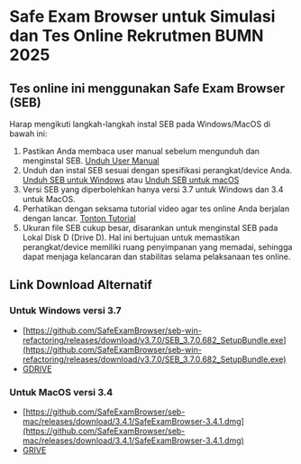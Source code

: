 # Safe Exam Browser untuk Simulasi dan Tes Online Rekrutmen BUMN 2025

## Tes online ini menggunakan Safe Exam Browser (SEB)

Harap mengikuti langkah-langkah instal SEB pada Windows/MacOS di bawah ini:

1. Pastikan Anda membaca user manual sebelum mengunduh dan menginstal SEB. [Unduh User Manual](https://storage.googleapis.com/rbb_wr_files/assets/default/Tutorial%20Instalasi%20SEB.pdf)
2. Unduh dan instal SEB sesuai dengan spesifikasi perangkat/device Anda. [Unduh SEB untuk Windows](https://sourceforge.net/projects/seb/files/seb/SEB_3.7.0/SEB_3.7.0.682_SetupBundle.exe/download) atau [Unduh SEB untuk macOS](https://sourceforge.net/projects/seb/files/seb-macosx/seb_macos_3.4/SafeExamBrowser-3.4.dmg/download)
3. Versi SEB yang diperbolehkan hanya versi 3.7 untuk Windows dan 3.4 untuk MacOS.
4. Perhatikan dengan seksama tutorial video agar tes online Anda berjalan dengan lancar. [Tonton Tutorial](https://www.youtube.com/watch?v=IQ1aAGPypdk)
5. Ukuran file SEB cukup besar, disarankan untuk menginstal SEB pada Lokal Disk D (Drive D). Hal ini bertujuan untuk memastikan perangkat/device memiliki ruang penyimpanan yang memadai, sehingga dapat menjaga kelancaran dan stabilitas selama pelaksanaan tes online.

## Link Download Alternatif
### Untuk Windows versi 3.7
- [https://github.com/SafeExamBrowser/seb-win-refactoring/releases/download/v3.7.0/SEB_3.7.0.682_SetupBundle.exe](https://github.com/SafeExamBrowser/seb-win-refactoring/releases/download/v3.7.0/SEB_3.7.0.682_SetupBundle.exe)
- [GDRIVE](#)
### Untuk MacOS versi 3.4
- [https://github.com/SafeExamBrowser/seb-mac/releases/download/3.4.1/SafeExamBrowser-3.4.1.dmg](https://github.com/SafeExamBrowser/seb-mac/releases/download/3.4.1/SafeExamBrowser-3.4.1.dmg)
- [GRIVE](#)
